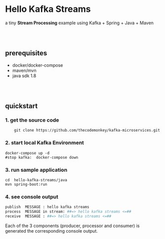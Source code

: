 # Hello Kafka Streams

a tiny **Stream Processing** example using Kafka + Spring + Java + Maven

<br/><br/>

## prerequisites

- docker/docker-compose
- maven/mvn
- java sdk 1.8


<br/><br/>

## quickstart

### 1. get the source code

```shell
    git clone https://github.com/thecodemonkey/kafka-microservices.git
```

### 2. start local Kafka Environment

```shell
docker-compose up -d
#stop kafka:  docker-compose down
```

### 3. run sample application

```shell
cd  hello-kafka-streams/java
mvn spring-boot:run
```

### 4. see console output

```bash
publish  MESSAGE : hello kafka streams
process  MESSAGE in stream: ##=> hello kafka streams <=##
receive  MESSAGE : ##=> hello kafka streams <=##
```

Each of the 3 components (producer, processor and consumer) is generated
the corresponding console output.

<br/><br/>
